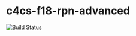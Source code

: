 # c4cs-f18-rpn-advanced
[![Build Status](https://travis-ci.org/rey-riverita/c4cs-f18-rpn-advanced.svg?branch=master)](https://travis-ci.org/rey-riverita/c4cs-f18-rpn-advanced.svg?branch=master)
